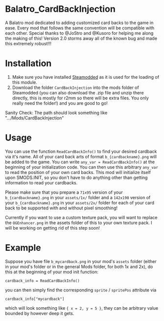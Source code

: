 # Balatro_CardBackInjection
A Balatro mod dedicated to adding customized card backs to the game in ease. Every mod that follows the same convention will be compatible with each other. 
Special thanks to @JoStro and @Kusoro for helping me along the making of this! 
Version 2.0 storms away all of the known bug and made this extremely robust!!!

# Installation
1. Make sure you have installed [Steamodded](https://github.com/Steamopollys/Steamodded) as it is used for the loading of this module.
2. Download the folder `CardBackInjection` into the mods folder of Steamodded (you can also download the .zip file and unzip there directly, this is mostly for r2mm so there will be extra files. You only really need the folder!) and you are good to go!

Sanity Check: The path should look something like ".../Mods/CardBackInjection"

# Usage
You can use the function `ReadCardBackInfo()` to find your desired cardback via it's name. All of your card back arts of format `b_{cardbackname}.png` will be added to the game. You can write `any_var = ReadCardBackInfo()` at the beginning of your initialization code. You can then use this arbitrary `any_var` to read the position of your own card backs. This mod will initialize itself upon SMODS.INIT, so you don't have to do anything other than getting information to read your cardbacks.  

Please make sure that you prepare a `71x95` version of your `b_{cardbackname}.png` in your `assets/1x/` folder and a `142x190` version of your `b_{cardbackname}.png` in your `assets/2x/` folder for each of your card back to be supported with and without pixel smoothing!  

Currently if you want to use a custom texture pack, you will want to replace the `OGEnhancer.png` in the assets folder of this to your own texture pack. I will be working on getting rid of this step soon! 

# Example
Suppose you have file `b_mycardback.png` in your mod's `assets` folder (either in your mod's folder or in the general Mods folder, for both 1x and 2x), do this at the beginning of your mod init function:

```cardback_info = ReadCardBackInfo()```

you can then simply find the corresponding `sprite` / `spritePos` attribute via

```cardback_info["mycardback"]```

which will look something like `{ x = 2, y = 5 }`, they can be arbitrary value bounded by however deep it gets. 
